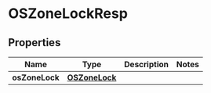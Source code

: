 # OSZoneLockResp

## Properties
Name | Type | Description | Notes
------------ | ------------- | ------------- | -------------
**osZoneLock** | [**OSZoneLock**](OSZoneLock.md) |  | 
